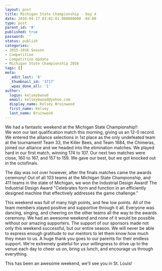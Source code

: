 ```yaml
---
layout: post
title: Michigan State Championship - Day 4
date: 2016-04-17 03:02:01.000000000 -04:00
type: post
parent_id: '0'
published: true
password: ''
status: publish
categories:
- 2015-2016 Season
- Competition
- Competition Update
- Michigan State Championship 2016
tags: []
meta:
  _edit_last: '6'
  _thumbnail_id: '3717'
  _wpas_done_all: '1'
author:
  login: kelseybwood
  email: kelseybwood@yahoo.com
  display_name: Kelsey Bruinwood
  first_name: Kelsey
  last_name: Bruinwood
---
```

<p>We had a fantastic weekend at the Michigan State Championship!!<br />
We won our last qualification match this morning, giving us an 12-0 record. We entered the alliance selections in 1st place as the only undefeated team at the tournament! Team 33, the Killer Bees, and Team 1684, the Chimeras, joined our alliance and we headed into the elimination matches. We played hard in our first match, winning 174 to 107. Our next two matches were close, 160 to 167, and 157 to 159. We gave our best, but we got knocked out in the octofinals.</p>
<p>The day was not over however, after the finals matches came the awards ceremony! Out of all 103 teams at the Michigan State Championship, and 411 teams in the state of Michigan, we won the Industrial Design Award! The Industrial Design Award "Celebrates form and function in an efficiently designed machine that effectively addresses the game challenge."</p>
<p>This weekend was full of many high points, and few low points. All of the team members stayed positive and supportive through it all. Everyone was dancing, singing, and cheering on the other teams all the way to the awards ceremony. We had an awesome weekend and none of it would be possible without our amazing supporters. The support of our sponsors made not only this weekend successful, but our entire season. We will never be able to express enough gratitude to our mentors to let them know how much they mean to us. A huge thank you goes to our parents for their endless support. We're extremely grateful for your willingness to drive up to the venue each day to cheer us on, bring us lunch, and encourage us through everything.</p>
<p>This has been an awesome weekend, we'll see you in St. Louis!</p>

